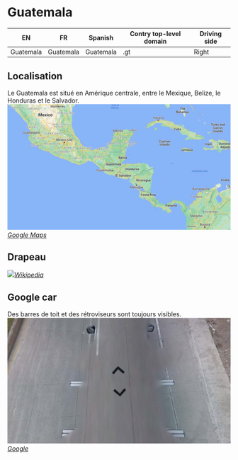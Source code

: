 # Guatemala

EN | FR | Spanish | Contry top-level domain | Driving side
--- | --- | --- | --- | ---
Guatemala | Guatemala | Guatemala  | .gt | Right

## Localisation

Le Guatemala est situé en Amérique centrale, entre le Mexique, Belize, le Honduras et le Salvador.  
<img src="src/gt001.jpg" width="640">
*[Google Maps](https://www.google.com/maps)*

## Drapeau

<img src="https://upload.wikimedia.org/wikipedia/commons/thumb/e/ec/Flag_of_Guatemala.svg/1280px-Flag_of_Guatemala.svg.png" width="640">*[Wikipedia](https://en.wikipedia.org/wiki/Guatemala)*

## Google car

Des barres de toit et des rétroviseurs sont toujours visibles.  
<img src="src/gt002.jpg" width="640">
*[Google](https://earth.google.com/web)*
